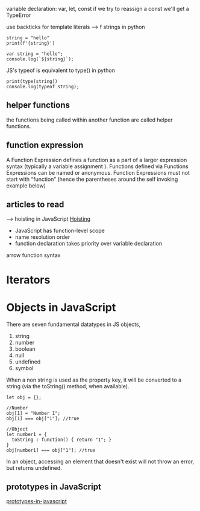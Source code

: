 variable declaration:
    var, let, const
    if we try to reassign a const we'll get a TypeError

use backticks for template literals --> f strings in python

```
string = "hello"
print(f'{string}')

var string = "hello";
console.log(`${string}`);
```

JS's typeof is equivalent to type() in python

```
print(type(string))
console.log(typeof string);
```



## helper functions
the functions being called within another function are called
helper functions.


## function expression

A Function Expression defines a function as a part of a larger expression syntax (typically a variable assignment ). Functions defined via Functions Expressions can be named or anonymous. Function Expressions must not start with “function” (hence the parentheses around the self invoking example below)


## articles to read

--> hoisting in JavaScript
[Hoisting](http://www.adequatelygood.com/JavaScript-Scoping-and-Hoisting.html)

* JavaScript has function-level scope
* name resolution order
* function declaration takes priority over variable declaration


arrow function syntax

# Iterators

# Objects in JavaScript
There are seven fundamental datatypes in JS
objects,
1. string
2. number
3. boolean
4. null
5. undefined
6. symbol


When a non string is used as the property key, it will be converted to a string (via the toString() method, when available).

```
let obj = {};

//Number
obj[1] = "Number 1";
obj[1] === obj["1"]; //true

//Object
let number1 = {
  toString : function() { return "1"; }
}
obj[number1] === obj["1"]; //true
```

In an object, accessing an element that doesn't exist will not throw an error,
but returns undefined.

## prototypes in JavaScript
[prototypes-in-javascript](https://hackernoon.com/prototypes-in-javascript-5bba2990e04b)
